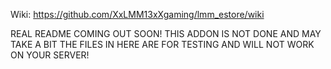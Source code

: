 Wiki: https://github.com/XxLMM13xXgaming/lmm_estore/wiki

REAL README COMING OUT SOON! THIS ADDON IS NOT DONE AND MAY TAKE A BIT THE FILES IN HERE ARE FOR TESTING AND WILL NOT WORK ON YOUR SERVER!
